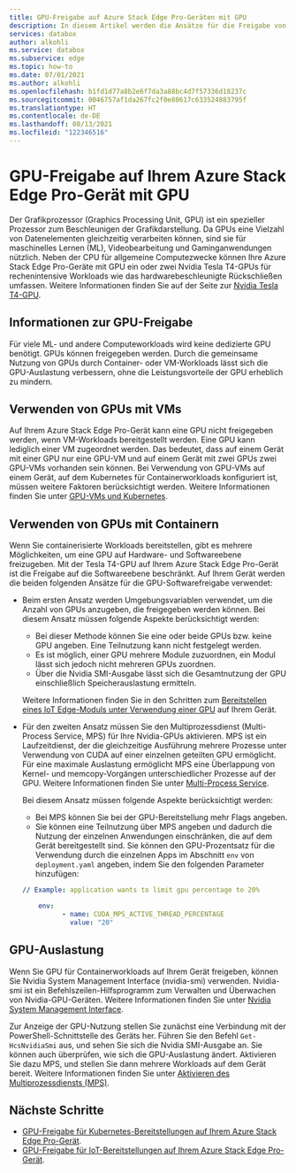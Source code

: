 ```yaml
---
title: GPU-Freigabe auf Azure Stack Edge Pro-Geräten mit GPU
description: In diesem Artikel werden die Ansätze für die Freigabe von GPUs auf Azure Stack Edge Pro-Geräten mit GPU beschrieben.
services: databox
author: alkohli
ms.service: databox
ms.subservice: edge
ms.topic: how-to
ms.date: 07/01/2021
ms.author: alkohli
ms.openlocfilehash: b1fd1d77a8b2e6f7da3a88bc4d7f57336d18237c
ms.sourcegitcommit: 0046757af1da267fc2f0e88617c633524883795f
ms.translationtype: HT
ms.contentlocale: de-DE
ms.lasthandoff: 08/13/2021
ms.locfileid: "122346516"
---
```

# <a name="gpu-sharing-on-your-azure-stack-edge-pro-gpu-device"></a>GPU-Freigabe auf Ihrem Azure Stack Edge Pro-Gerät mit GPU

Der Grafikprozessor (Graphics Processing Unit, GPU) ist ein spezieller Prozessor zum Beschleunigen der Grafikdarstellung. Da GPUs eine Vielzahl von Datenelementen gleichzeitig verarbeiten können, sind sie für maschinelles Lernen (ML), Videobearbeitung und Gaminganwendungen nützlich. Neben der CPU für allgemeine Computezwecke können Ihre Azure Stack Edge Pro-Geräte mit GPU ein oder zwei Nvidia Tesla T4-GPUs für rechenintensive Workloads wie das hardwarebeschleunigte Rückschließen umfassen. Weitere Informationen finden Sie auf der Seite zur [Nvidia Tesla T4-GPU](https://www.nvidia.com/en-us/data-center/tesla-t4/).


## <a name="about-gpu-sharing"></a>Informationen zur GPU-Freigabe

Für viele ML- und andere Computeworkloads wird keine dedizierte GPU benötigt. GPUs können freigegeben werden. Durch die gemeinsame Nutzung von GPUs durch Container- oder VM-Workloads lässt sich die GPU-Auslastung verbessern, ohne die Leistungsvorteile der GPU erheblich zu mindern.  

## <a name="using-gpu-with-vms"></a>Verwenden von GPUs mit VMs

Auf Ihrem Azure Stack Edge Pro-Gerät kann eine GPU nicht freigegeben werden, wenn VM-Workloads bereitgestellt werden. Eine GPU kann lediglich einer VM zugeordnet werden. Das bedeutet, dass auf einem Gerät mit einer GPU nur eine GPU-VM und auf einem Gerät mit zwei GPUs zwei GPU-VMs vorhanden sein können. Bei Verwendung von GPU-VMs auf einem Gerät, auf dem Kubernetes für Containerworkloads konfiguriert ist, müssen weitere Faktoren berücksichtigt werden. Weitere Informationen finden Sie unter [GPU-VMs und Kubernetes](azure-stack-edge-gpu-overview-gpu-virtual-machines.md#gpu-vms-and-kubernetes).


## <a name="using-gpu-with-containers"></a>Verwenden von GPUs mit Containern

Wenn Sie containerisierte Workloads bereitstellen, gibt es mehrere Möglichkeiten, um eine GPU auf Hardware- und Softwareebene freizugeben. Mit der Tesla T4-GPU auf Ihrem Azure Stack Edge Pro-Gerät ist die Freigabe auf die Softwareebene beschränkt. Auf Ihrem Gerät werden die beiden folgenden Ansätze für die GPU-Softwarefreigabe verwendet: 

- Beim ersten Ansatz werden Umgebungsvariablen verwendet, um die Anzahl von GPUs anzugeben, die freigegeben werden können. Bei diesem Ansatz müssen folgende Aspekte berücksichtigt werden:

    - Bei dieser Methode können Sie eine oder beide GPUs bzw. keine GPU angeben. Eine Teilnutzung kann nicht festgelegt werden.
    - Es ist möglich, einer GPU mehrere Module zuzuordnen, ein Modul lässt sich jedoch nicht mehreren GPUs zuordnen.
    - Über die Nvidia SMI-Ausgabe lässt sich die Gesamtnutzung der GPU einschließlich Speicherauslastung ermitteln.
    
    Weitere Informationen finden Sie in den Schritten zum [Bereitstellen eines IoT Edge-Moduls unter Verwendung einer GPU](azure-stack-edge-gpu-configure-gpu-modules.md) auf Ihrem Gerät.

- Für den zweiten Ansatz müssen Sie den Multiprozessdienst (Multi-Process Service, MPS) für Ihre Nvidia-GPUs aktivieren. MPS ist ein Laufzeitdienst, der die gleichzeitige Ausführung mehrere Prozesse unter Verwendung von CUDA auf einer einzelnen geteilten GPU ermöglicht. Für eine maximale Auslastung ermöglicht MPS eine Überlappung von Kernel- und memcopy-Vorgängen unterschiedlicher Prozesse auf der GPU. Weitere Informationen finden Sie unter [Multi-Process Service](https://docs.nvidia.com/deploy/pdf/CUDA_Multi_Process_Service_Overview.pdf).

    Bei diesem Ansatz müssen folgende Aspekte berücksichtigt werden:
    
    - Bei MPS können Sie bei der GPU-Bereitstellung mehr Flags angeben.
    - Sie können eine Teilnutzung über MPS angeben und dadurch die Nutzung der einzelnen Anwendungen einschränken, die auf dem Gerät bereitgestellt sind. Sie können den GPU-Prozentsatz für die Verwendung durch die einzelnen Apps im Abschnitt `env` von `deployment.yaml` angeben, indem Sie den folgenden Parameter hinzufügen: 

    ```yml
    // Example: application wants to limit gpu percentage to 20%
    
        env:
              - name: CUDA_MPS_ACTIVE_THREAD_PERCENTAGE 
                value: "20"    
    ```

## <a name="gpu-utilization"></a>GPU-Auslastung
 
Wenn Sie GPU für Containerworkloads auf Ihrem Gerät freigeben, können Sie Nvidia System Management Interface (nvidia-smi) verwenden. Nvidia-smi ist ein Befehlszeilen-Hilfsprogramm zum Verwalten und Überwachen von Nvidia-GPU-Geräten. Weitere Informationen finden Sie unter [Nvidia System Management Interface](https://developer.nvidia.com/nvidia-system-management-interface).

Zur Anzeige der GPU-Nutzung stellen Sie zunächst eine Verbindung mit der PowerShell-Schnittstelle des Geräts her. Führen Sie den Befehl `Get-HcsNvidiaSmi` aus, und sehen Sie sich die Nvidia SMI-Ausgabe an. Sie können auch überprüfen, wie sich die GPU-Auslastung ändert. Aktivieren Sie dazu MPS, und stellen Sie dann mehrere Workloads auf dem Gerät bereit. Weitere Informationen finden Sie unter [Aktivieren des Multiprozessdiensts (MPS)](azure-stack-edge-gpu-connect-powershell-interface.md#enable-multi-process-service-mps).


## <a name="next-steps"></a>Nächste Schritte

- [GPU-Freigabe für Kubernetes-Bereitstellungen auf Ihrem Azure Stack Edge Pro-Gerät](azure-stack-edge-gpu-deploy-kubernetes-gpu-sharing.md).
- [GPU-Freigabe für IoT-Bereitstellungen auf Ihrem Azure Stack Edge Pro-Gerät](azure-stack-edge-gpu-deploy-iot-edge-gpu-sharing.md).
